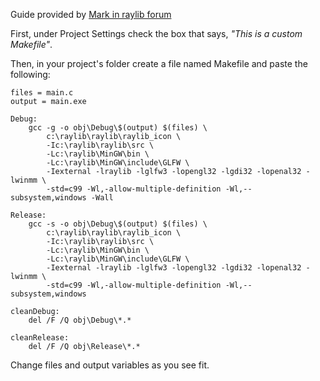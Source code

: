Guide provided by [Mark in raylib forum](http://forum.raylib.com/index.php?p=/discussion/133/raylib-in-code-blocks-a-how-to)

First, under Project Settings check the box that says, *"This is a custom Makefile"*.

Then, in your project's folder create a file named Makefile and paste the following:
```make
files = main.c
output = main.exe

Debug:
	gcc -g -o obj\Debug\$(output) $(files) \
		c:\raylib\raylib\raylib_icon \
		-Ic:\raylib\raylib\src \
		-Lc:\raylib\MinGW\bin \
		-Lc:\raylib\MinGW\include\GLFW \
		-Iexternal -lraylib -lglfw3 -lopengl32 -lgdi32 -lopenal32 -lwinmm \
		-std=c99 -Wl,-allow-multiple-definition -Wl,--subsystem,windows -Wall

Release:
	gcc -s -o obj\Debug\$(output) $(files) \
		c:\raylib\raylib\raylib_icon \
		-Ic:\raylib\raylib\src \
		-Lc:\raylib\MinGW\bin \
		-Lc:\raylib\MinGW\include\GLFW \
		-Iexternal -lraylib -lglfw3 -lopengl32 -lgdi32 -lopenal32 -lwinmm \
		-std=c99 -Wl,-allow-multiple-definition -Wl,--subsystem,windows

cleanDebug:
	del /F /Q obj\Debug\*.*

cleanRelease:
	del /F /Q obj\Release\*.*
```
Change files and output variables as you see fit.
